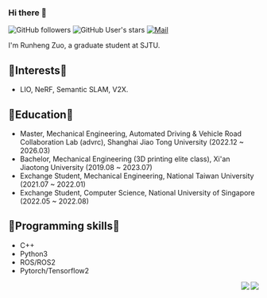 ### Hi there 👋 



![GitHub followers](https://img.shields.io/github/followers/runjtu?logo=Github) ![GitHub User's stars](https://img.shields.io/github/stars/runjtu?affiliations=OWNER%2CCOLLABORATOR&label=all%20stars&logo=Github) [![Mail](https://img.shields.io/badge/-rh.zstayhumble@gmail.com-blue?style=flat-square&logo=gmail&logoColor=red&link=)](mailto:rh.zstayhumble@gmail.com)


I'm Runheng Zuo, a graduate student at SJTU. 

##  🎨Interests🎨 
- LIO, NeRF, Semantic SLAM, V2X.

##  🐛Education🐛
- Master, Mechanical Engineering, Automated Driving & Vehicle Road Collaboration Lab (advrc), Shanghai Jiao Tong University (2022.12 ~ 2026.03)
- Bachelor, Mechanical Engineering (3D printing elite class), Xi'an Jiaotong University (2019.08 ~ 2023.07)
- Exchange Student, Mechanical Engineering, National Taiwan University (2021.07 ~ 2022.01)
- Exchange Student, Computer Science, National University of Singapore (2022.05 ~ 2022.08)
  


##  🔧Programming skills🔧
* C++
* Python3
* ROS/ROS2
* Pytorch/Tensorflow2

<a href="https://github.com/runjtu"><img align='right' src="https://readme-stats.clckblog.space/api?username=runjtu&theme=vue-dark&count_private=true&show_icons=true"></a>

<a href="https://github.com/runjtu"><img align='right' src="https://readme-stats.clckblog.space/api/top-langs/?username=runjtu&theme=vue&layout=compact"></a>
